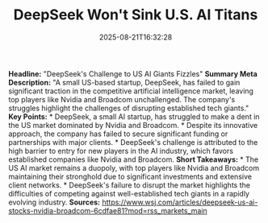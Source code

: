 ﻿---
title: "DeepSeek Won't Sink U.S. AI Titans"
date: "2025-08-21T16:32:28"
category: "Markets"
summary: ""
slug: "deepseek wont sink us ai titans"
source_urls:
  - "https://www.wsj.com/articles/deepseek-us-ai-stocks-nvidia-broadcom-6cdfae81?mod=rss_markets_main"
seo:
  title: "DeepSeek Won't Sink U.S. AI Titans | Hash n Hedge"
  description: ""
  keywords: ["news", "markets", "brief"]
---
**Headline:** "DeepSeek's Challenge to US AI Giants Fizzles"  **Summary Meta Description:** "A small US-based startup, DeepSeek, has failed to gain significant traction in the competitive artificial intelligence market, leaving top players like Nvidia and Broadcom unchallenged. The company's struggles highlight the challenges of disrupting established tech giants."  **Key Points:**  * DeepSeek, a small AI startup, has struggled to make a dent in the US market dominated by Nvidia and Broadcom. * Despite its innovative approach, the company has failed to secure significant funding or partnerships with major clients. * DeepSeek's challenge is attributed to the high barrier to entry for new players in the AI industry, which favors established companies like Nvidia and Broadcom.  **Short Takeaways:**  * The US AI market remains a duopoly, with top players like Nvidia and Broadcom maintaining their stronghold due to significant investments and extensive client networks. * DeepSeek's failure to disrupt the market highlights the difficulties of competing against well-established tech giants in a rapidly evolving industry.  **Sources:** https://www.wsj.com/articles/deepseek-us-ai-stocks-nvidia-broadcom-6cdfae81?mod=rss_markets_main 
